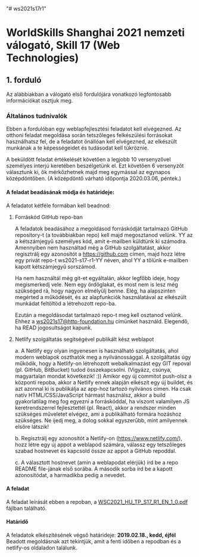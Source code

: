 "# ws2021s17r1" 

# WorldSkills Shanghai 2021 nemzeti válogató, Skill 17 (Web Technologies)


## 1. forduló

Az alábbiakban a válogató első fordulójára vonatkozó legfontosabb információkat osztjuk meg.
### Általános tudnivalók
Ebben a fordulóban egy weblapfejlesztési feladatot kell elvégezned. Az otthoni feladat megoldása során tetszőleges felkészülési forrásokat használhatsz fel, de a feladatot önállóan kell elvégezned, az elkészült munkának a te képességeidet és tudásodat kell tükröznie.

A beküldött feladat értékelését követően a legjobb 10 versenyzővel személyes interjú keretében beszélgetünk el. Ezt követően 6 versenyzőt választunk ki, ők mérkőzhetnek majd meg egymással az egynapos középdöntőben. (A középdöntő várható időpontja 2020.03.06, péntek.) 

#### A feladat beadásának módja és határideje:

A feladatot kétféle formában kell beadnod:

1.	Forráskód GitHub repo-ban

	A feladatok beadásához a megoldásod forráskódját tartalmazó GitHub repository-t (a továbbiakban repo) kell majd megosztanod velünk. YY az a kétszámjegyű személyes kód, amit e-mailben küldtünk ki számodra. Amennyiben nem használtad még a GitHub szolgáltatást, akkor regisztrálj egy azonosítót a https://github.com címen, majd hozz létre egy privát repo-t ws2021-s17-r1-YY néven, ahol YY a tőlünk e-mailben kapott kétszámjegyű sorszámod. 

	Ha nem használtál még git-et egyáltalán, akkor legfőbb ideje, hogy megismerkedj vele. Nem egy ördöglakat, és most nem is lesz még szükséged rá, hogy nagyon elmélyülj benne. Elég, ha alapszinten megérted a működését, és az alapfunkciók használatával az elkészült munkádat feltöltöd a létrehozott repo-ba. 

	Ezután a megoldásodat tartalmazó repo-t meg kell osztanod velünk. Ehhez a ws2021s17@http-foundation.hu címünket használd. Elegendő, ha READ jogosultságot kapunk.

2.	Netlify szolgáltatás segítségével publikált kész weblapot

	a.	A Netlify egy olyan ingyenesen is használható szolgáltatás, ahol modern weblapok oszthatók meg a nyilvánossággal. A szolgáltatás úgy működik, hogy a Netlify-on létrehozott webalkalmazást egy GIT repoval (pl. GitHub, BitBucket) tudod összekapcsolni. (Vigyázz, csúnya, magyartalan mondat következik! :))  Amikor egy új  commitot push-olsz a központi repoba, akkor a Netlify ennek alapján elkészít egy új buildet, és azt azonnal ki is publikálja az app-hoz tartozó nyilvános címen. Ha csak natív HTML/CSS/JavaScript hármast használsz, akkor a build gyakorlatilag meg fog egyezni a forráskóddal, ha viszont valamilyen JS keretrendszerrel fejlesztettél (pl. React), akkor a rendszer minden szükséges műveletet elvégez, ami a publikálható formára hozáshoz szükséges. Ne ijedj meg, a dolog sokkal egyszerűbb, mint amilyennek elsőre látszik!

	b.	Regisztrálj egy azonosítót a Netlify-on (https://www.netlify.com/), hozz létre egy új appot a weblapod számára, válassz egy tetszőleges szabad hostnevet és kapcsold össze az appot a GitHub repoddal.
 
	c.	A választott hostnevet (amin a weblapodat elérjük) írd be a repo README file-jának első sorába. A második sorba írd be a kapott azonosítódat, a harmadikba pedig a nevedet.

#### A feladat

A feladat leírását ebben a repoban, a [WSC2021_HU_TP_S17_R1_EN_1_0.pdf](https://github.com/skillsithu/ws2021-s17-hu-r1/blob/master/WSC2021_HU_TP_S17_R1_EN_1_0.pdf) fájlban található.

#### Határidő

A feladatok elkészítésének végső határideje: **2019.02.18., kedd, éjfél**
Beadott megoldásnak azt tekintjük, amit a fenti időben a repodban és a netlify-os oldaladon találunk.